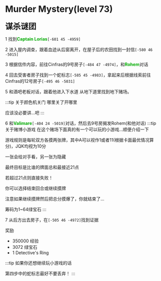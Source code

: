 # Murder Mystery(level 73)
<span style="font-size: 25px;">**谋杀谜团**</span>

1 找到<font color=00AA00>**Captain Lorias**</font>`[-601 45 -4959]`

2 进入屋内调查，跟着血迹从后窗离开，在屋子后的农田找到一封信`[-580 46 -5015]`

3 根据信件内容，前往Cinfras的9号房子`[-484 47 -4974]`，和<font color=00AA00>**Rohem**</font>对话

4 回去受害者房子找到一个蛇标志`[-585 45 -4983]`，拿起来后根据线索前往Cinfras的12号房子`[-495 46 -5031]`

5 和酒吧老板对话，跟着他进入下水道 从地下道里找到地下赌场。

:::tip 关于颜色机关门
哪里关了开哪里

应该没必要讲...吧
:::

6 和<font color=00AA00>**Valimare**</font>`[-404 24 -5019]`对话，然后去9号房揭发Rohem(和他对话)
:::tip 关于赌博小游戏
在这个赌场下面真的有一个可以玩的小游戏...顺便介绍一下

游戏规则是每轮双方各摸两张牌，其中A可以视作1或者11(根据卡面最优情况算分)，JQK均视为10分

一张会给对手看，另一张为隐藏

最终目标是比谁的牌面总和最接近21点

若超过21点则直接失败！

你可以选择结束回合或继续摸牌

注意如果继续摸牌然后把总分摸爆了，你就结束了...

筹码为1~64绿宝石
:::

7 从后方出去房子，在`[-505 46 -4972]`找到证据

奖励
+ 350000 经验
+ 3072 绿宝石
+ 1 Detective's Ring
  
:::tip
如果你还想继续玩小游戏的话

第四步中的蛇标志最好不要丢弃！
:::